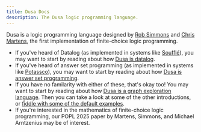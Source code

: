 ```yaml
---
title: Dusa Docs
description: The Dusa logic programming language.
---
```


Dusa is a logic programming language designed by
[Rob Simmons](https://typesafety.net/rob/) and
[Chris Martens](https://www.khoury.northeastern.edu/home/cmartens/),
the first implementation of finite-choice logic programming.

- If you've heard of Datalog (as implemented in systems like
  [Soufflé](https://souffle-lang.github.io/program)), you may want to start by
  reading about how [Dusa is datalog](/docs/introductions/datalog/).
- If you've heard of answer set programming (as implemented in systems
  like [Potassco](https://potassco.org/)), you may want to start by reading
  about how [Dusa is answer set programming](/docs/introductions/asp/).
- If you have no familarity with either of these, that's okay too! You may want
  to start by reading about how
  [Dusa is a graph exploration language](/docs/introductions/graph/).
  Then you can take a look at some of the other introductions, or
  [fiddle with some of the default examples](/).
- If you're interested in the mathematics of finite-choice logic programming, our
  POPL 2025 paper by Martens, Simmons, and Michael Arntzenius may be of interest.
